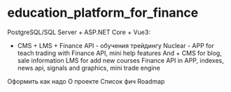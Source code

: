 # education_platform_for_finance

PostgreSQL/SQL Server + ASP.NET Core + Vue3:
- CMS + LMS + Finance API - обучения трейдингу
    Nuclear - APP for teach trading with Finance API, mini help features
    And + CMS for blog, sale information
    LMS for add new courses
    Finance API in APP, indexes, news api, signals and graphics, mini trade engine

Оформить как надо
  О проекте
  Список фич
  Roadmap
